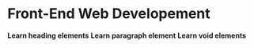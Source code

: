 # Front-End Web Developement

**Learn heading elements**
**Learn paragraph element**
**Learn void elements**